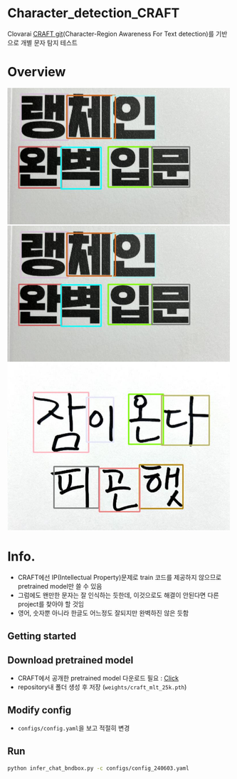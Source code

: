 # Character_detection_CRAFT
Clovarai [CRAFT git](https://github.com/clovaai/CRAFT-pytorch?tab=readme-ov-file)(Character-Region Awareness For Text detection)를 기반으로 개별 문자 탐지 테스트

# Overview
<img width="500" alt="teaser" src="./figures/a1_preview.jpg">
<img width="500" alt="teaser" src="./figures/a1_preview.jpg">
<img width="500" alt="teaser" src="./figures/hangul_memo_preview.jpg">

# Info.
* CRAFT에선 IP(Intellectual Property)문제로 train 코드를 제공하지 않으므로 pretrained model만 쓸 수 있음
* 그럼에도 왠만한 문자는 잘 인식하는 듯한데, 이것으로도 해결이 안된다면 다른 project를 찾아야 할 것임
* 영어, 숫자뿐 아니라 한글도 어느정도 잘되지만 완벽하진 않은 듯함

## Getting started
## Download pretrained model 
* CRAFT에서 공개한 pretrained model 다운로드 필요 : [Click](https://drive.google.com/open?id=1Jk4eGD7crsqCCg9C9VjCLkMN3ze8kutZ)
* repository내 폴더 생성 후 저장 (`weights/craft_mlt_25k.pth`)

## Modify config
* `configs/config.yaml`을 보고 적절히 변경

## Run
```bash
python infer_chat_bndbox.py -c configs/config_240603.yaml
```
